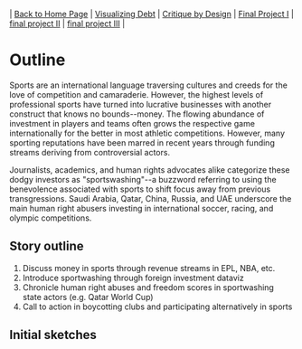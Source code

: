 | [Back to Home Page](https://cmustudent.github.io/tswd-portfolio-templates/) | [Visualizing Debt](visualizing-government-debt) | [Critique by Design](critique-by-design) | [Final Project I](final-project-part-one) | [final project II](final-project-part-two) | [final project III](final-project-part-three) |

# Outline
Sports are an international language traversing cultures and creeds for the love of competition and camaraderie. However, the highest levels of professional sports have turned into lucrative businesses with another construct that knows no bounds--money. The flowing abundance of investment in players and teams often grows the respective game internationally for the better in most athletic competitions. However, many sporting reputations have been marred in recent years through funding streams deriving from controversial actors.

Journalists, academics, and human rights advocates alike categorize these dodgy investors as "sportswashing"--a buzzword referring to using the benevolence associated with sports to shift focus away from previous transgressions. Saudi Arabia, Qatar, China, Russia, and UAE underscore the main human right abusers investing in international soccer, racing, and olympic competitions. 

## Story outline
1) Discuss money in sports through revenue streams in EPL, NBA, etc. 
2) Introduce sportwashing through foreign investment dataviz 
3) Chronicle human right abuses and freedom scores in sportwashing state actors (e.g. Qatar World Cup)
4) Call to action in boycotting clubs and participating alternatively in sports

## Initial sketches

